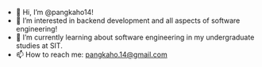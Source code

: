 - 👋 Hi, I’m @pangkaho14!
- 👀 I’m interested in backend development and all aspects of software engineering!
- 🌱 I’m currently learning about software engineering in my undergraduate studies at SIT.
- 📫 How to reach me: pangkaho.14@gmail.com

<!---
pangkaho14/pangkaho14 is a ✨ special ✨ repository because its `README.md` (this file) appears on your GitHub profile.
You can click the Preview link to take a look at your changes.
--->
